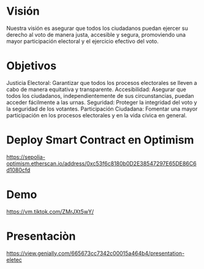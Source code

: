 # Visión
Nuestra visión es asegurar que todos los ciudadanos puedan ejercer su derecho al voto de manera justa, accesible y segura, promoviendo una mayor participación electoral y el ejercicio efectivo del voto.

# Objetivos
Justicia Electoral: Garantizar que todos los procesos electorales se lleven a cabo de manera equitativa y transparente.
Accesibilidad: Asegurar que todos los ciudadanos, independientemente de sus circunstancias, puedan acceder fácilmente a las urnas.
Seguridad: Proteger la integridad del voto y la seguridad de los votantes.
Participación Ciudadana: Fomentar una mayor participación en los procesos electorales y en la vida cívica en general.

# Deploy Smart Contract en Optimism
https://sepolia-optimism.etherscan.io/address/0xc53f6c8180b0D2E38547297E65DE86C6d1080cfd


# Demo
https://vm.tiktok.com/ZMrJXt5wY/

# Presentaciòn 
https://view.genially.com/665673cc7342c00015a464b4/presentation-eletec

